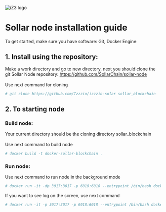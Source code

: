 ![iZ3 logo](https://testnet.sollar.tech/static/media/solar-logo.273118e9.svg)

# Sollar node installation guide

To get started, make sure you have software: Git, Docker Engine

## 1. Install using the repository:
   Make a work directory and go to new directory, next you should clone the git Sollar Node repository: https://github.com/SollarChain/sollar-node
   <br><br>
   Use next command for cloning <br>
   ```bash
   # git clone https://github.com/Izzzio/izzzio-solar sollar_blockchain
   ```
   
## 2. To starting node
### Build node:
   Your current directory should be the cloning directory sollar_blockchain<br><br>
   Use next command to build node<br>
   ```bash
   # docker build -t docker-sollar-blockchain .
   ```
### Run node:
   Use next command to run node in the background mode
   ```bash
   # docker run -it -dp 3017:3017 -p 6018:6018 --entrypoint /bin/bash docker-sollar-blockchain
   ```
   If you want to see log on the screen, use next command
   ```bash
   # docker run -it -p 3017:3017 -p 6018:6018 --entrypoint /bin/bash docker-sollar-blockchain
   ```
